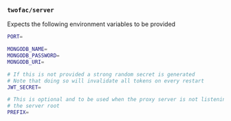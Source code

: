 ### `twofac/server`

Expects the following environment variables to be provided

```bash
PORT=

MONGODB_NAME=
MONGODB_PASSWORD=
MONGODB_URI=

# If this is not provided a strong random secret is generated
# Note that doing so will invalidate all tokens on every restart
JWT_SECRET=

# This is optional and to be used when the proxy server is not listening on
# the server root
PREFIX=
```
